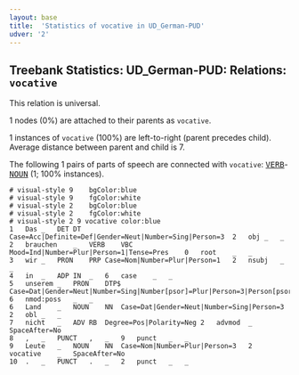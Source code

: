 ```yaml
---
layout: base
title:  'Statistics of vocative in UD_German-PUD'
udver: '2'
---
```


## Treebank Statistics: UD_German-PUD: Relations: `vocative`

This relation is universal.

1 nodes (0%) are attached to their parents as `vocative`.

1 instances of `vocative` (100%) are left-to-right (parent precedes child).
Average distance between parent and child is 7.

The following 1 pairs of parts of speech are connected with `vocative`: <tt><a href="de_pud-pos-VERB.html">VERB</a></tt>-<tt><a href="de_pud-pos-NOUN.html">NOUN</a></tt> (1; 100% instances).


~~~ conllu
# visual-style 9	bgColor:blue
# visual-style 9	fgColor:white
# visual-style 2	bgColor:blue
# visual-style 2	fgColor:white
# visual-style 2 9 vocative	color:blue
1	Das	_	DET	DT	Case=Acc|Definite=Def|Gender=Neut|Number=Sing|Person=3	2	obj	_	_
2	brauchen	_	VERB	VBC	Mood=Ind|Number=Plur|Person=1|Tense=Pres	0	root	_	_
3	wir	_	PRON	PRP	Case=Nom|Number=Plur|Person=1	2	nsubj	_	_
4	in	_	ADP	IN	_	6	case	_	_
5	unserem	_	PRON	DTP$	Case=Dat|Gender=Neut|Number=Sing|Number[psor]=Plur|Person=3|Person[psor]=1|PronType=Prs	6	nmod:poss	_	_
6	Land	_	NOUN	NN	Case=Dat|Gender=Neut|Number=Sing|Person=3	2	obl	_	_
7	nicht	_	ADV	RB	Degree=Pos|Polarity=Neg	2	advmod	_	SpaceAfter=No
8	,	_	PUNCT	,	_	9	punct	_	_
9	Leute	_	NOUN	NN	Case=Nom|Number=Plur|Person=3	2	vocative	_	SpaceAfter=No
10	.	_	PUNCT	.	_	2	punct	_	_

~~~


